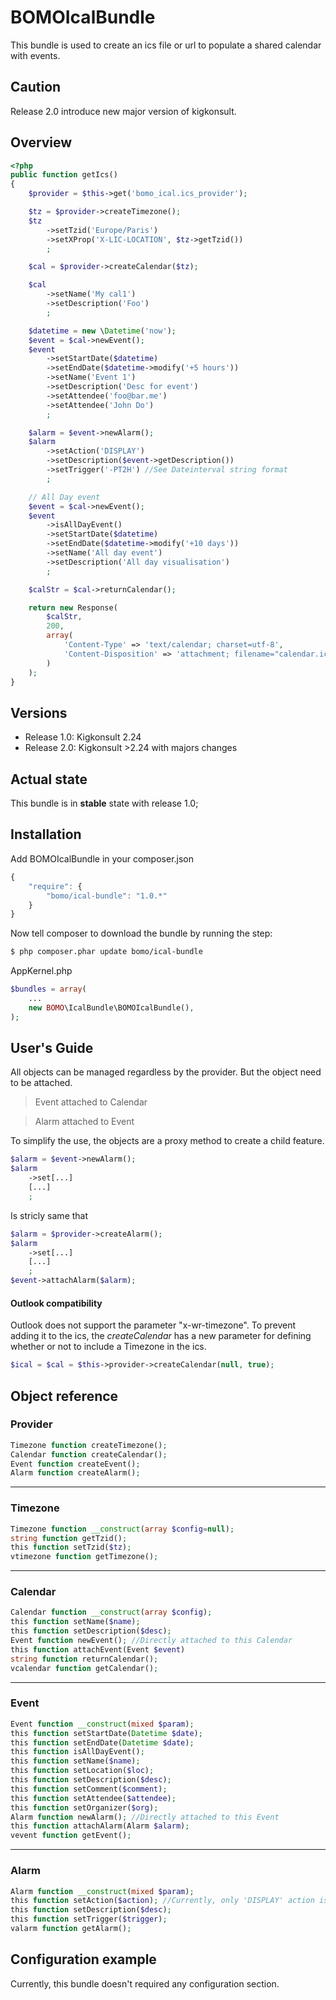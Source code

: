BOMOIcalBundle
==============

This bundle is used to create an ics file or url to populate a shared calendar with events.

## Caution

Release 2.0 introduce new major version of kigkonsult.

## Overview

```php
<?php
public function getIcs()
{
    $provider = $this->get('bomo_ical.ics_provider');

    $tz = $provider->createTimezone();
    $tz
        ->setTzid('Europe/Paris')
        ->setXProp('X-LIC-LOCATION', $tz->getTzid())
        ;

    $cal = $provider->createCalendar($tz);

    $cal
        ->setName('My cal1')
        ->setDescription('Foo')
        ;

    $datetime = new \Datetime('now');
    $event = $cal->newEvent();
    $event
        ->setStartDate($datetime)
        ->setEndDate($datetime->modify('+5 hours'))
        ->setName('Event 1')
        ->setDescription('Desc for event')
        ->setAttendee('foo@bar.me')
        ->setAttendee('John Do')
        ;

    $alarm = $event->newAlarm();
    $alarm
        ->setAction('DISPLAY')
        ->setDescription($event->getDescription())
        ->setTrigger('-PT2H') //See Dateinterval string format
        ;

    // All Day event
    $event = $cal->newEvent();
    $event
        ->isAllDayEvent()
        ->setStartDate($datetime)
        ->setEndDate($datetime->modify('+10 days'))
        ->setName('All day event')
        ->setDescription('All day visualisation')
        ;

    $calStr = $cal->returnCalendar();

    return new Response(
        $calStr,
        200,
        array(
            'Content-Type' => 'text/calendar; charset=utf-8',
            'Content-Disposition' => 'attachment; filename="calendar.ics"',
        )
    );
}
```

## Versions

 - Release 1.0: Kigkonsult 2.24
 - Release 2.0: Kigkonsult >2.24 with majors changes

## Actual state

This bundle is in **stable** state with release 1.0;

## Installation

Add BOMOIcalBundle in your composer.json

```js
{
    "require": {
        "bomo/ical-bundle": "1.0.*"
    }
}
```

Now tell composer to download the bundle by running the step:

``` bash
$ php composer.phar update bomo/ical-bundle
```

AppKernel.php

``` php
$bundles = array(
    ...
    new BOMO\IcalBundle\BOMOIcalBundle(),
);
```


## User's Guide
All objects can be managed regardless by the provider. But the object need to be attached.
>Event attached to Calendar

>Alarm attached to Event

To simplify the use, the objects are a proxy method to create a child feature.
```php
$alarm = $event->newAlarm();
$alarm
    ->set[...]
    [...]
    ;
```

Is stricly same that

```php
$alarm = $provider->createAlarm();
$alarm
    ->set[...]
    [...]
    ;
$event->attachAlarm($alarm);
```

#### Outlook compatibility
Outlook does not support the parameter "x-wr-timezone". To prevent adding it to the ics, the _createCalendar_ has a new
parameter for defining whether or not to include a Timezone in the ics.
```php
$ical = $cal = $this->provider->createCalendar(null, true);
```

## Object reference

### Provider
```php
Timezone function createTimezone();
Calendar function createCalendar();
Event function createEvent();
Alarm function createAlarm();
```

* * * * *

### Timezone
```php
Timezone function __construct(array $config=null);
string function getTzid();
this function setTzid($tz);
vtimezone function getTimezone();
```

* * * * *

### Calendar
```php
Calendar function __construct(array $config);
this function setName($name);
this function setDescription($desc);
Event function newEvent(); //Directly attached to this Calendar
this function attachEvent(Event $event)
string function returnCalendar();
vcalendar function getCalendar();
```

* * * * *

### Event
```php
Event function __construct(mixed $param);
this function setStartDate(Datetime $date);
this function setEndDate(Datetime $date);
this function isAllDayEvent();
this function setName($name);
this function setLocation($loc);
this function setDescription($desc);
this function setComment($comment);
this function setAttendee($attendee);
this function setOrganizer($org);
Alarm function newAlarm(); //Directly attached to this Event
this function attachAlarm(Alarm $alarm);
vevent function getEvent();
```

* * * * *

### Alarm
```php
Alarm function __construct(mixed $param);
this function setAction($action); //Currently, only 'DISPLAY' action is setted.
this function setDescription($desc);
this function setTrigger($trigger);
valarm function getAlarm();
```

## Configuration example

Currently, this bundle doesn't required any configuration section.
